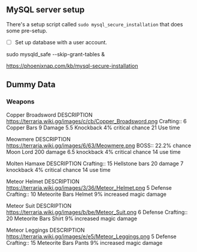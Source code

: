 
## MySQL server setup
There's a setup script called `sudo mysql_secure_installation` that does some pre-setup.

- [ ] Set up database with a user account.

sudo mysqld_safe --skip-grant-tables &

https://phoenixnap.com/kb/mysql-secure-installation


## Dummy Data

### Weapons

Copper Broadsword
DESCRIPTION
https://terraria.wiki.gg/images/c/cb/Copper_Broadsword.png
Crafting:: 6 Copper Bars
9 Damage
5.5 Knockback
4% critical chance
21 Use time

Meowmere
DESCRIPTION
https://terraria.wiki.gg/images/6/63/Meowmere.png
BOSS:: 22.2% chance Moon Lord
200 damage
6.5 knockback
4% critical chance
14 use time

Molten Hamaxe
DESCRIPTION
Crafting:: 15 Hellstone bars
20 damage
7 knockback
4% critical chance
14 use time

Meteor Helmet
DESCRIPTION
https://terraria.wiki.gg/images/3/36/Meteor_Helmet.png
5 Defense
Crafting:: 10 Meteorite Bars
Helmet
9% increased magic damage

Meteor Suit
DESCRIPTION
https://terraria.wiki.gg/images/b/be/Meteor_Suit.png
6 Defense
Crafting:: 20 Meteorite Bars
Shirt
9% increased magic damage

Meteor Leggings
DESCRIPTION
https://terraria.wiki.gg/images/e/e5/Meteor_Leggings.png
5 Defense
Crafting:: 15 Meteorite Bars
Pants
9% increased magic damage

